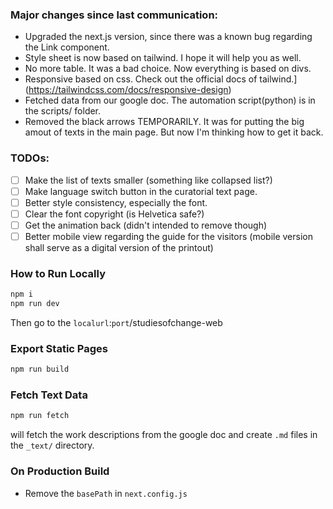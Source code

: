 ### Major changes since last communication:

- Upgraded the next.js version, since there was a known bug regarding the Link component.
- Style sheet is now based on tailwind. I hope it will help you as well.
- No more table. It was a bad choice. Now everything is based on divs.
- Responsive based on css. Check out the official docs of tailwind.](https://tailwindcss.com/docs/responsive-design)
- Fetched data from our google doc. The automation script(python) is in the scripts/ folder.
- Removed the black arrows TEMPORARILY. It was for putting the big amout of texts in the main page. But now I'm thinking how to get it back.

### TODOs:
 - [ ] Make the list of texts smaller (something like collapsed list?)
 - [ ] Make language switch button in the curatorial text page.
 - [ ] Better style consistency, especially the font.
 - [ ] Clear the font copyright (is Helvetica safe?)
 - [ ] Get the animation back (didn't intended to remove though)
 - [ ] Better mobile view regarding the guide for the visitors (mobile version shall serve as a digital version of the printout)

### How to Run Locally

```bash
npm i
npm run dev
```
Then go to the `localurl`:`port`/studiesofchange-web

### Export Static Pages
```bash
npm run build
```

### Fetch Text Data
```bash
npm run fetch
```
will fetch the work descriptions from the google doc and create `.md` files in the `_text/` directory.

### On Production Build
- Remove the `basePath` in `next.config.js`
